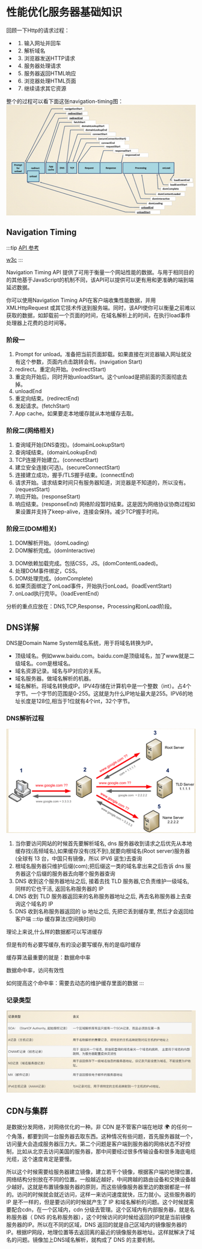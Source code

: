 # 性能优化服务器基础知识
回顾一下Http的请求过程：
- 1. 输入网址并回车
- 2. 解析域名
- 3. 浏览器发送HTTP请求
- 4. 服务器处理请求
- 5. 服务器返回HTML响应
- 6. 浏览器处理HTML页面
- 7. 继续请求其它资源

整个的过程可以看下面这张navigation-timing图：
![navigation-timing](./images/http_process.png)

## Navigation Timing 
:::tip
[API 参考](https://developer.mozilla.org/zh-CN/docs/Web/API/Navigation_timing_API)

[w3c](https://www.w3.org/TR/navigation-timing/)
:::

Navigation Timing API 提供了可用于衡量一个网站性能的数据。与用于相同目的的其他基于JavaScript的机制不同，该API可以提供可以更有用和更准确的端到端延迟数据。

你可以使用Navigation Timing API在客户端收集性能数据，并用XMLHttpRequest 或其它技术传送到服务端。同时，该API使你可以衡量之前难以获取的数据，如卸载前一个页面的时间，在域名解析上的时间，在执行load事件处理器上花费的总时间等。

### 阶段一
1. Prompt for unload。准备把当前页面卸载。如果直接在浏览器输入网址就没有这个参数，页面内点击跳转会有。(navigation Start)
2. redirect。重定向开始。(redirectStart)
3. 重定向开始后，同时开始unloadStart。这个unload是把前面的页面彻底去掉。
4. unloadEnd
5. 重定向结束。(redirectEnd)
6. 发起请求。(fetchStart)
6. App cache。如果要走本地缓存就从本地缓存去取。

### 阶段二(网络相关)
1. 查询域开始(DNS查找)。(domainLookupStart)
2. 查询域结束。(domainLookupEnd)
3. TCP连接开始建立。(connectStart)
4. 建立安全连接(可选)。(secureConnectStart)
5. 连接建立成功，握手/TLS握手结束。(connectEnd)
6. 请求开始。请求结束时间只有服务器知道，浏览器是不知道的，所以没有。(requestStart)
7. 响应开始。(responseStart)
8. 响应结束。(responseEnd)
网络阶段暂时结束。这是因为网络协议协商过程如果设置并支持了keep-alive，连接会保持。减少TCP握手时间。

### 阶段三(DOM相关)
1. DOM解析开始。(domLoading)
2. DOM解析完成。(domInteractive)
<!-- 3. DOM事件处理开始
4. DOM事件处理结束。 -->
3. DOM依赖加载完成。包括CSS，JS。(domContentLoaded)。
4. 处理DOM事件绑定，CSS。
5. DOM处理完成。(domComplete)
6. 如果页面绑定了onLoad事件，开始执行onLoad。(loadEventStart)
7. onLoad执行完毕。（loadEventEnd）

分析的重点应放在：DNS,TCP,Response，Processing和onLoad阶段。

## DNS详解
DNS是Domain Name System域名系统，用于将域名转换为IP。

- 顶级域名。例如www.baidu.com。baidu.com是顶级域名，加了www就是二级域名。com是根域名。
- 域名资源记录。域名与IP对应的关系。
- 域名服务器。做域名解析的机器。
- 域名解析。将域名转换成IP。IPV4存储在计算机中是一个整数（int）。占4个字节。一个字节的范围是0-255。这就是为什么IP地址最大是255。IPV6的地址长度是128位,相当于1位就有4个int，32个字节。

### DNS解析过程
![](./images/DNS_parse.png)
1. 当你要访问网站的时候首先要解析域名, dns 服务器收到请求之后优先从本地缓存找(高频域名),如果缓存没有(找不到),就要向根域名(Root server)服务器(全球有 13 台，中国只有镜像，所以 IPV6 诞生)去查询
2. 根域名服务器只维护后缀(com);把后缀这一类的域名拿出来之后告诉 dns 服务器这个后缀的服务器去向哪个服务器查询
3. DNS 收到这个服务器地址之后, 接着去找 TLD 服务器,它负责维护一级域名, 同样的它也干活, 返回名称服务器的 IP
4. DNS 收到 TLD 服务器返回来的名称服务器地址之后, 再去名称服务器上去查询这个域名的 IP
5. DNS 收到名称服务器返回的 ip 地址之后, 先把它丢到缓存里, 然后才会返回给客户端
:::tip 缓存算法(空间换时间)

理论上来说,什么样的数据都可以写进缓存

但是有的有必要写缓存,有的没必要写缓存,有的是临时缓存

缓存算法最重要的就是：数据命中率

数据命中率，访问有效性

如何提高这个命中率：需要去动态的维护缓存里面的数据
:::

### 记录类型
![](./images/dns_record_type.png)


## CDN与集群
是数据分发网络，对网络优化的一种。非 CDN 是不管客户端在地球 🌍 的任何一个角落，都要到同一台服务器去取东西。这种情况有些问题，首先服务器就一个，访问量大会造成服务器压力大。第二个问题是客户端到服务器的网络状态不好控制，比如从北京去访问美国的服务器，那中间要经过很多传输设备和很多海底电缆光缆，这个速度肯定是要慢。

所以这个时候需要给服务器建立镜像，建立若干个镜像，根据客户端的地理位置，网络结构分别放在不同的位置。一般越近越好，中间跨越的路由设备和交换设备越少越好。这就是布置镜像服务器的原则，而这些镜像服务器里边的数据都是一样的。访问的时候就会就近访问，这样一来访问速度就快，压力就小。这些服务器的 IP 是不一样的，但是要访问的时候就产生了 IP 和域名解析的问题。这个时候就需要配合cdn，在一个区域内，cdn 分级去管理。这个区域内有内部服务器，就是名称服务器（ DNS 的名称服务器），这个时候访问的时候给返回的IP就是当前镜像服务器的IP。所以在不同的区域，DNS 返回的就是自己区域内的镜像服务器的 IP。根据IP网段，地理位置等去返回离的最近的镜像服务器地址。这样就解决了域名的问题。镜像加上DNS域名解析，就构成了 DNS 的主要机制。